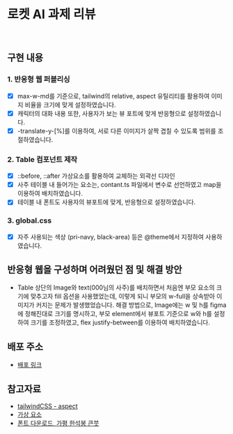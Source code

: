 # 로켓 AI 과제 리뷰
<br/>

## 구현 내용
### 1. 반응형 웹 퍼블리싱
 - [x] max-w-md를 기준으로, tailwind의 relative, aspect 유틸리티를 활용하여 이미지 비율을 크기에 맞게 설정하였습니다.
 - [x] 캐릭터의 대화 내용 또한, 사용자가 보는 뷰 포트에 맞게 반응형으로 설정하였습니다.
 - [x] -translate-y-[%]를 이용하여, 서로 다른 이미지가 살짝 겹칠 수 있도록 범위를 조절하였습니다.

### 2. Table 컴포넌트 제작
 - [x] ::before, ::after 가상요소를 활용하여 교체하는 외곽선 디자인
 - [x] 사주 테이블 내 들어가는 요소는, contant.ts 파일에서 변수로 선언하였고 map을 이용하여 배치하였습니다.
 - [x] 테이블 내 폰트도 사용자의 뷰포트에 맞게, 반응형으로 설정하였습니다.

### 3. global.css
 - [x] 자주 사용되는 색상 (pri-navy, black-area) 등은 @theme에서 지정하여 사용하였습니다.

## 반응형 웹을 구성하며 어려웠던 점 및 해결 방안
 - Table 상단의 Image와 text(000님의 사주)를 배치하면서 처음엔 부모 요소의 크기에 맞추고자 fill 옵션을 사용했었는데, 이렇게 되니 부모의 w-full을 상속받아 이미지가 커지는 문제가 발생했었습니다. 해결 방법으로, Image에는 w 및 h를 figma에 정해진대로 크기를 명시하고, 부모 element에서 뷰포트 기준으로 w와 h를 설정하여 크기를 조정하였고, flex justify-between를 이용하여 배치하였습니다.

## 배포 주소
 - [배포 링크](https://rocket-ai-reponsive-web.vercel.app/)

## 참고자료
 - [tailwindCSS - aspect](https://tailwindcss.com/docs/aspect-ratio)
 - [가상 요소](https://developer.mozilla.org/ko/docs/Web/CSS/::before)
 - [폰트 다운로드, 가평 한석봉 큰붓](https://noonnu.cc/font_page/1279)
